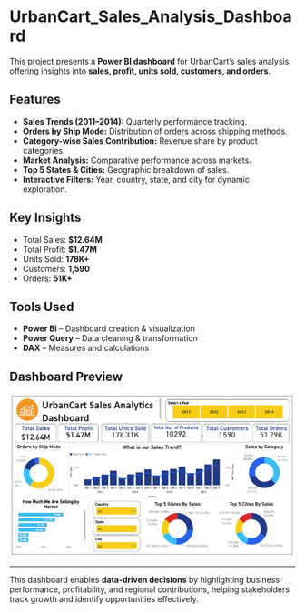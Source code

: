 # UrbanCart_Sales_Analysis_Dashboard

This project presents a **Power BI dashboard** for UrbanCart’s sales analysis, offering insights into **sales, profit, units sold, customers, and orders**.  

## Features
- **Sales Trends (2011–2014):** Quarterly performance tracking.  
- **Orders by Ship Mode:** Distribution of orders across shipping methods.  
- **Category-wise Sales Contribution:** Revenue share by product categories.  
- **Market Analysis:** Comparative performance across markets.  
- **Top 5 States & Cities:** Geographic breakdown of sales.  
- **Interactive Filters:** Year, country, state, and city for dynamic exploration.  

## Key Insights
- Total Sales: **$12.64M**  
- Total Profit: **$1.47M**  
- Units Sold: **178K+**  
- Customers: **1,590**  
- Orders: **51K+**  

## Tools Used
- **Power BI** – Dashboard creation & visualization  
- **Power Query** – Data cleaning & transformation  
- **DAX** – Measures and calculations  

## Dashboard Preview
![UrbanCart Sales Analytics Dashboard](./Images/UrbanCart_Dashboard.png)

---

This dashboard enables **data-driven decisions** by highlighting business performance, profitability, and regional contributions, helping stakeholders track growth and identify opportunities effectively.
